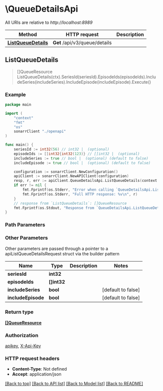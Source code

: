 # \QueueDetailsApi

All URIs are relative to *http://localhost:8989*

Method | HTTP request | Description
------------- | ------------- | -------------
[**ListQueueDetails**](QueueDetailsApi.md#ListQueueDetails) | **Get** /api/v3/queue/details | 



## ListQueueDetails

> []QueueResource ListQueueDetails(ctx).SeriesId(seriesId).EpisodeIds(episodeIds).IncludeSeries(includeSeries).IncludeEpisode(includeEpisode).Execute()



### Example

```go
package main

import (
    "context"
    "fmt"
    "os"
    sonarrClient "./openapi"
)

func main() {
    seriesId := int32(56) // int32 |  (optional)
    episodeIds := []int32{int32(123)} // []int32 |  (optional)
    includeSeries := true // bool |  (optional) (default to false)
    includeEpisode := true // bool |  (optional) (default to false)

    configuration := sonarrClient.NewConfiguration()
    apiClient := sonarrClient.NewAPIClient(configuration)
    resp, r, err := apiClient.QueueDetailsApi.ListQueueDetails(context.Background()).SeriesId(seriesId).EpisodeIds(episodeIds).IncludeSeries(includeSeries).IncludeEpisode(includeEpisode).Execute()
    if err != nil {
        fmt.Fprintf(os.Stderr, "Error when calling `QueueDetailsApi.ListQueueDetails``: %v\n", err)
        fmt.Fprintf(os.Stderr, "Full HTTP response: %v\n", r)
    }
    // response from `ListQueueDetails`: []QueueResource
    fmt.Fprintf(os.Stdout, "Response from `QueueDetailsApi.ListQueueDetails`: %v\n", resp)
}
```

### Path Parameters



### Other Parameters

Other parameters are passed through a pointer to a apiListQueueDetailsRequest struct via the builder pattern


Name | Type | Description  | Notes
------------- | ------------- | ------------- | -------------
 **seriesId** | **int32** |  | 
 **episodeIds** | **[]int32** |  | 
 **includeSeries** | **bool** |  | [default to false]
 **includeEpisode** | **bool** |  | [default to false]

### Return type

[**[]QueueResource**](QueueResource.md)

### Authorization

[apikey](../README.md#apikey), [X-Api-Key](../README.md#X-Api-Key)

### HTTP request headers

- **Content-Type**: Not defined
- **Accept**: application/json

[[Back to top]](#) [[Back to API list]](../README.md#documentation-for-api-endpoints)
[[Back to Model list]](../README.md#documentation-for-models)
[[Back to README]](../README.md)

